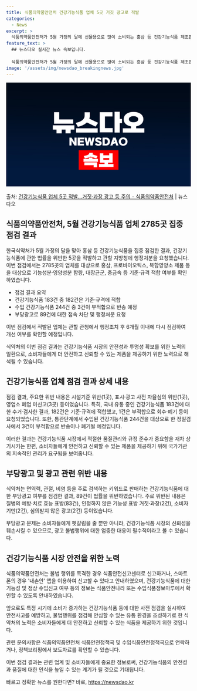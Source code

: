 ```yaml
---
title: 식품의약품안전처 건강기능식품 업체 5곳 거짓 광고로 적발
categories:
  - News
excerpt: >
  식품의약품안전처가 5월 가정의 달에 선물용으로 많이 소비되는 홍삼 등 건강기능식품 제조판매업체를 집중 점검한…
feature_text: >
  ## 뉴스다오 실시간 뉴스 속보입니다.

  식품의약품안전처가 5월 가정의 달에 선물용으로 많이 소비되는 홍삼 등 건강기능식품 제조판매업체를 집중 점검한…
image: '/assets/img/newsdao_breakingnews.jpg'
---
```


![뉴스다오 속보](/assets/img/newsdao_breakingnews.jpg)

<p>출처: <a href="https://newsdao.kr/3728" rel="dofollow">건강기능식품 업체 5곳 적발…거짓·과장 광고 등 주의 - 식품의약품안전처</a> | 뉴스다오</p>

<h2 data-ke-size="size26">식품의약품안전처, 5월 건강기능식품 업체 2785곳 집중 점검 결과</h2>

한국식약처가 5월 가정의 달을 맞아 홍삼 등 건강기능식품을 집중 점검한 결과, 건강기능식품에 관한 법률을 위반한 5곳을 적발하고 관할 지방청에 행정처분을 요청했습니다. 이번 점검에서는 2785곳의 업체를 대상으로 홍삼, 프로바이오틱스, 복합영양소 제품 등을 대상으로 기능성분·영양성분 함량, 대장균군, 중금속 등 기준·규격 적합 여부를 확인하였습니다.

<ul>
  <li>점검 결과 요약</li>
  <li>건강기능식품 183건 중 182건은 기준·규격에 적합</li>
  <li>수입 건강기능식품 244건 중 3건이 부적합으로 반송 예정</li>
  <li>부당광고로 89건에 대한 접속 차단 및 행정처분 요청</li>
</ul>

이번 점검에서 적발된 업체는 관할 관청에서 행정조치 후 6개월 이내에 다시 점검하여 개선 여부를 확인할 예정입니다. 

<p data-ke-size="size16">식약처의 이번 점검 결과는 건강기능식품 시장의 안전성과 투명성 확보를 위한 노력의 일환으로, 소비자들에게 더 안전하고 신뢰할 수 있는 제품을 제공하기 위한 노력으로 해석될 수 있습니다.</p>

<h2 data-ke-size="size24">건강기능식품 업체 점검 결과 상세 내용</h2>

점검 결과, 주요한 위반 내용은 시설기준 위반(1곳), 표시·광고 사전 자율심의 위반(1곳), 영업소 폐업 미신고(3곳) 등이었습니다. 특히, 국내 유통 중인 건강기능식품 183건에 대한 수거·검사한 결과, 182건은 기준·규격에 적합했고, 1건은 부적합으로 회수·폐기 등이 요청되었습니다. 또한, 통관단계에서 수입된 건강기능식품 244건을 대상으로 한 정밀검사에서 3건이 부적합으로 반송이나 폐기될 예정입니다.

<p data-ke-size="size16">이러한 결과는 건강기능식품 시장에서 적절한 품질관리와 규정 준수가 중요함을 재차 상기시키는 한편, 소비자들에게 안전하고 신뢰할 수 있는 제품을 제공하기 위해 국가기관의 지속적인 관리가 요구됨을 보여줍니다.</p>

<h2 data-ke-size="size24">부당광고 및 광고 관련 위반 내용</h2>

식약처는 면역력, 관절, 비염 등을 주로 검색하는 키워드로 판매하는 건강기능식품에 대한 부당광고 여부를 점검한 결과, 89건이 법률을 위반하였습니다. 주로 위반된 내용은 질병의 예방·치료 효능 표방(83건), 인정하지 않은 기능성 표방 거짓·과장(2건), 소비자 기만(2건), 심의받지 않은 광고(2건) 등이었습니다.

<p data-ke-size="size16">부당광고 문제는 소비자들에게 헷갈림을 줄 뿐만 아니라, 건강기능식품 시장의 신뢰성을 훼손시킬 수 있으므로, 광고 불법행위에 대한 엄중한 대응이 필수적이라고 볼 수 있습니다.</p>

<h2 data-ke-size="size24">건강기능식품 시장 안전을 위한 노력</h2>

식품의약품안전처는 불법 행위를 목격한 경우 식품안전신고센터로 신고하거나, 스마트폰의 경우 '내손안' 앱을 이용하여 신고할 수 있다고 안내하였으며, 건강기능식품에 대한 기능성 및 정상 수입신고 여부 등의 정보는 식품안전나라 또는 수입식품정보마루에서 확인할 수 있도록 안내하였습니다.

<p data-ke-size="size16">앞으로도 특정 시기에 소비가 증가하는 건강기능식품 등에 대한 사전 점검을 실시하여 안전사고를 예방하고, 불법행위를 점검해 안심할 수 있는 유통 환경을 조성하기로 한 식약처의 노력은 소비자들에게 더 안전하고 신뢰할 수 있는 식품을 제공하기 위한 것입니다.</p>

<p data-ke-size="size16">관련 문의사항은 식품의약품안전처 식품안전정책국 및 수입식품안전정책국으로 연락하거나, 정책브리핑에서 보도자료를 확인할 수 있습니다.</p>

이번 점검 결과는 관련 업계 및 소비자들에게 중요한 정보로써, 건강기능식품의 안전성과 품질에 대한 인식을 높일 수 있는 계기가 될 것으로 기대됩니다. 

빠르고 정확한 뉴스를 원한다면? 바로, <a href="https://newsdao.kr" rel="dofollow">https://newsdao.kr</a>


